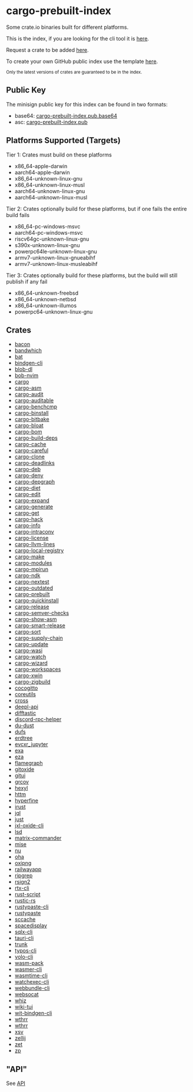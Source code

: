 # cargo-prebuilt-index

Some crate.io binaries built for different platforms.

This is the index, if you are looking for the cli tool it is [here](https://github.com/cargo-prebuilt/cargo-prebuilt).

Request a crate to be added [here](https://github.com/cargo-prebuilt/index/issues/new?assignees=&labels=add-crate%2C+under-consideration&template=request-crate.md&title=).

To create your own GitHub public index use the template [here](https://github.com/cargo-prebuilt/gh-pub-index).

<sub>Only the latest versions of crates are guaranteed to be in the index.</sub>

## Public Key

The minisign public key for this index can be found in two formats:
- base64: [cargo-prebuilt-index.pub.base64](keys/cargo-prebuilt-index.pub.base64)
- asc: [cargo-prebuilt-index.pub](keys/cargo-prebuilt-index.pub)

## Platforms Supported (Targets)

Tier 1: Crates must build on these platforms
- x86_64-apple-darwin
- aarch64-apple-darwin
- x86_64-unknown-linux-gnu
- x86_64-unknown-linux-musl
- aarch64-unknown-linux-gnu
- aarch64-unknown-linux-musl

Tier 2: Crates optionally build for these platforms, but if one fails the entire build fails
- x86_64-pc-windows-msvc
- aarch64-pc-windows-msvc
- riscv64gc-unknown-linux-gnu
- s390x-unknown-linux-gnu
- powerpc64le-unknown-linux-gnu
- armv7-unknown-linux-gnueabihf
- armv7-unknown-linux-musleabihf

Tier 3: Crates optionally build for these platforms, but the build will still publish if any fail
- x86_64-unknown-freebsd
- x86_64-unknown-netbsd
- x86_64-unknown-illumos
- powerpc64-unknown-linux-gnu

## Crates

- [bacon](https://github.com/Canop/bacon)
- [bandwhich](https://github.com/imsnif/bandwhich)
- [bat](https://github.com/sharkdp/bat)
- [bindgen-cli](https://github.com/rust-lang/rust-bindgen)
- [blob-dl](https://github.com/MicheleCioccarelli/blob-dl)
- [bob-nvim](https://github.com/MordechaiHadad/bob)
- [cargo](https://github.com/rust-lang/cargo)
- [cargo-asm](https://github.com/gnzlbg/cargo-asm)
- [cargo-audit](https://github.com/rustsec/rustsec/tree/main/cargo-audit)
- [cargo-auditable](https://github.com/rust-secure-code/cargo-auditable)
- [cargo-benchcmp](https://github.com/BurntSushi/cargo-benchcmp)
- [cargo-binstall](https://github.com/cargo-bins/cargo-binstall)
- [cargo-bitbake](https://github.com/meta-rust/cargo-bitbake)
- [cargo-bloat](https://github.com/RazrFalcon/cargo-bloat)
- [cargo-bom](https://github.com/sensorfu/cargo-bom)
- [cargo-build-deps](https://github.com/nacardin/cargo-build-deps)
- [cargo-cache](https://github.com/matthiaskrgr/cargo-cache)
- [cargo-careful](https://github.com/ralfjung/cargo-careful)
- [cargo-clone](https://github.com/JanLikar/cargo-clone)
- [cargo-deadlinks](https://github.com/deadlinks/cargo-deadlinks)
- [cargo-deb](https://github.com/kornelski/cargo-deb)
- [cargo-deny](https://github.com/EmbarkStudios/cargo-deny)
- [cargo-depgraph](https://git.sr.ht/~jplatte/cargo-depgraph)
- [cargo-diet](https://github.com/the-lean-crate/cargo-diet)
- [cargo-edit](https://github.com/killercup/cargo-edit)
- [cargo-expand](https://github.com/dtolnay/cargo-expand)
- [cargo-generate](https://github.com/cargo-generate/cargo-generate)
- [cargo-get](https://github.com/nicolaiunrein/cargo-get)
- [cargo-hack](https://github.com/taiki-e/cargo-hack)
- [cargo-info](https://gitlab.com/imp/cargo-info)
- [cargo-intraconv](https://github.com/poliorcetics/cargo-intraconv)
- [cargo-license](https://github.com/onur/cargo-license)
- [cargo-llvm-lines](https://github.com/dtolnay/cargo-llvm-lines)
- [cargo-local-registry](https://github.com/dhovart/cargo-local-registry)
- [cargo-make](https://github.com/sagiegurari/cargo-make)
- [cargo-modules](https://github.com/regexident/cargo-modules)
- [cargo-mpirun](https://github.com/AndrewGaspar/cargo-mpirun)
- [cargo-ndk](https://github.com/bbqsrc/cargo-ndk)
- [cargo-nextest](https://github.com/nextest-rs/nextest)
- [cargo-outdated](https://github.com/kbknapp/cargo-outdated)
- [cargo-prebuilt](https://github.com/cargo-prebuilt/cargo-prebuilt)
- [cargo-quickinstall](https://github.com/cargo-bins/cargo-quickinstall)
- [cargo-release](https://github.com/crate-ci/cargo-release)
- [cargo-semver-checks](https://github.com/obi1kenobi/cargo-semver-checks)
- [cargo-show-asm](https://github.com/pacak/cargo-show-asm)
- [cargo-smart-release](https://github.com/Byron/cargo-smart-release)
- [cargo-sort](https://github.com/devinr528/cargo-sort)
- [cargo-supply-chain](https://github.com/rust-secure-code/cargo-supply-chain)
- [cargo-update](https://github.com/nabijaczleweli/cargo-update)
- [cargo-wasi](https://github.com/bytecodealliance/cargo-wasi)
- [cargo-watch](https://github.com/watchexec/cargo-watch)
- [cargo-wizard](https://github.com/kobzol/cargo-wizard)
- [cargo-workspaces](https://github.com/pksunkara/cargo-workspaces)
- [cargo-xwin](https://github.com/rust-cross/cargo-xwin)
- [cargo-zigbuild](https://github.com/rust-cross/cargo-zigbuild)
- [cocogitto](https://github.com/cocogitto/cocogitto)
- [coreutils](https://github.com/uutils/coreutils)
- [cross](https://github.com/cross-rs/cross)
- [deepl-api](https://github.com/mgruner/deepl-api-rs)
- [difftastic](https://github.com/wilfred/difftastic)
- [discord-rpc-helper](https://github.com/kekonn/discord-rpc-helper)
- [du-dust](https://github.com/bootandy/dust)
- [dufs](https://github.com/sigoden/dufs)
- [erdtree](https://github.com/solidiquis/erdtree)
- [evcxr_jupyter](https://github.com/google/evcxr)
- [exa](https://github.com/ogham/exa)
- [eza](https://github.com/eza-community/eza)
- [flamegraph](https://github.com/flamegraph-rs/flamegraph)
- [gitoxide](https://github.com/Byron/gitoxide)
- [gitui](https://github.com/extrawurst/gitui)
- [grcov](https://github.com/mozilla/grcov)
- [hexyl](https://github.com/sharkdp/hexyl)
- [httm](https://github.com/kimono-koans/httm)
- [hyperfine](https://github.com/sharkdp/hyperfine)
- [irust](https://github.com/sigmaSd/IRust)
- [jql](https://github.com/yamafaktory/jql)
- [just](https://github.com/casey/just)
- [jxl-oxide-cli](https://github.com/tirr-c/jxl-oxide)
- [lsd](https://github.com/lsd-rs/lsd)
- [matrix-commander](https://github.com/8go/matrix-commander-rs)
- [mise](https://github.com/jdx/mise)
- [nu](https://github.com/nushell/nushell)
- [oha](https://github.com/hatoo/oha)
- [oxipng](https://github.com/shssoichiro/oxipng)
- [railwayapp](https://github.com/railwayapp/cli)
- [ripgrep](https://github.com/BurntSushi/ripgrep)
- [rsign2](https://github.com/jedisct1/rsign2)
- [rtx-cli](https://github.com/jdxcode/rtx)
- [rust-script](https://github.com/fornwall/rust-script)
- [rustic-rs](https://github.com/rustic-rs/rustic)
- [rustypaste-cli](https://github.com/orhun/rustypaste-cli)
- [rustypaste](https://github.com/orhun/rustypaste)
- [sccache](https://github.com/mozilla/sccache)
- [spacedisplay](https://github.com/funbiscuit/spacedisplay-rs)
- [sqlx-cli](https://github.com/launchbadge/sqlx)
- [tauri-cli](https://github.com/tauri-apps/tauri)
- [trunk](https://github.com/thedodd/trunk)
- [typos-cli](https://github.com/crate-ci/typos)
- [volo-cli](https://github.com/cloudwego/volo)
- [wasm-pack](https://github.com/rustwasm/wasm-pack)
- [wasmer-cli](https://github.com/wasmerio/wasmer)
- [wasmtime-cli](https://github.com/bytecodealliance/wasmtime)
- [watchexec-cli](https://github.com/watchexec/watchexec)
- [webbundle-cli](https://github.com/google/webbundle)
- [websocat](https://github.com/vi/websocat)
- [whiz](https://github.com/zifeo/whiz)
- [wiki-tui](https://github.com/Builditluc/wiki-tui)
- [wit-bindgen-cli](https://github.com/bytecodealliance/wit-bindgen)
- [wthrr](https://github.com/tobealive/wthrr-the-weathercrab)
- [wthrr](https://github.com/tobealive/wthrr-the-weathercrab)
- [xsv](https://github.com/BurntSushi/xsv)
- [zellij](https://github.com/zellij-org/zellij)
- [zet](https://github.com/yarrow/zet)
- [zp](https://github.com/bahdotsh/zp)

## "API"

See [API](API.md)
